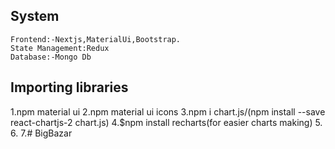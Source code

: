 ## System
    Frontend:-Nextjs,MaterialUi,Bootstrap.
    State Management:Redux
    Database:-Mongo Db
    
## Importing libraries

1.npm material ui
2.npm material ui icons
3.npm i chart.js/(npm install --save react-chartjs-2 chart.js)
4.$npm install recharts(for easier charts making)
5.
6.
7.# BigBazar
